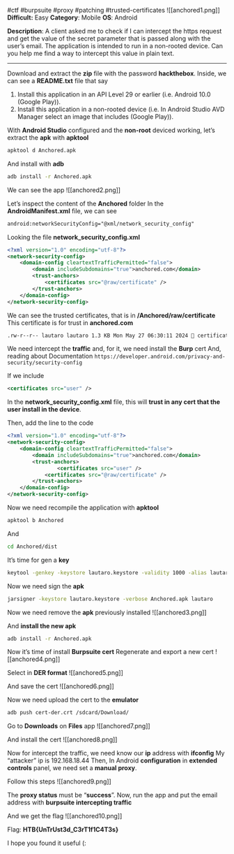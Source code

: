 #ctf #burpsuite #proxy #patching #trusted-certificates 
![[anchored1.png]]
**Difficult:** Easy
**Category**: Mobile
**OS**: Android

**Description**: A client asked me to check if I can intercept the https request and get the value of the secret parameter that is passed along with the user’s email. The application is intended to run in a non-rooted device. Can you help me find a way to intercept this value in plain text.

----

Download and extract the **zip** file with the password **hackthebox**.
Inside, we can see a **README.txt** file that say

1. Install this application in an API Level 29 or earlier (i.e. Android 10.0 (Google Play)).
2. Install this application in a non-rooted device (i.e. In Android Studio AVD Manager select an image that includes (Google Play)).

With **Android Studio** configured and the **non-root** deviced working, let’s extract the **apk** with **apktool**
```bash
apktool d Anchored.apk
```

And install with **adb**
```bash
adb install -r Anchored.apk
```

We can see the app
![[anchored2.png]]

Let’s inspect the content of the **Anchored** folder
In the **AndroidManifest.xml** file, we can see
```XML
android:networkSecurityConfig="@xml/network_security_config"
```

Looking the file **network_security_config.xml**
```XML
<?xml version="1.0" encoding="utf-8"?>
<network-security-config>
    <domain-config cleartextTrafficPermitted="false">
        <domain includeSubdomains="true">anchored.com</domain>
        <trust-anchors>
            <certificates src="@raw/certificate" />
        </trust-anchors>
    </domain-config>
</network-security-config>
```

We can see the trusted certificates, that is in **/Anchored/raw/certificate**
This certificate is for trust in **anchored.com**
```bash
.rw-r--r-- lautaro lautaro 1.3 KB Mon May 27 06:30:11 2024 󰌆 certificate.pem
```

We need intercept the **traffic** and, for it, we need install the **Burp** cert
And, reading about Documentation
`https://developer.android.com/privacy-and-security/security-config`

If we include
```XML
<certificates src="user" />
```

In the **network_security_config.xml** file, this will **trust in any cert that the user install in the device**.

Then, add the line to the code
```XML
<?xml version="1.0" encoding="utf-8"?>
<network-security-config>
    <domain-config cleartextTrafficPermitted="false">
        <domain includeSubdomains="true">anchored.com</domain>
        <trust-anchors>
		        <certificates src="user" />
            <certificates src="@raw/certificate" />
        </trust-anchors>
    </domain-config>
</network-security-config>
```

Now we need recompile the application with **apktool**
```bash
apktool b Anchored
```

And
```bash
cd Anchored/dist
```

It’s time for gen a **key**
```bash
keytool -genkey -keystore lautaro.keystore -validity 1000 -alias lautaro
```

Now we need sign the **apk**
```bash
jarsigner -keystore lautaro.keystore -verbose Anchored.apk lautaro
```

Now we need remove the **apk** previously installed
![[anchored3.png]]

And **install the new apk**
```bash
adb install -r Anchored.apk
```

Now it’s time of install **Burpsuite cert**
Regenerate and export a new cert
![[anchored4.png]]

Select in **DER format**
![[anchored5.png]]

And save the cert
![[anchored6.png]]

Now we need upload the cert to the **emulator**
```bash
adb push cert-der.crt /sdcard/Download/
```

Go to **Downloads** on **Files** app
![[anchored7.png]]

And install the cert
![[anchored8.png]]

Now for intercept the traffic, we need know our **ip** address with **ifconfig**
My “attacker” ip is 192.168.18.44
Then, In Android **configuration** in **extended controls** panel, we need set a **manual proxy**.

Follow this steps
![[anchored9.png]]

The **proxy status** must be “**success**”.
Now, run the app and put the email address with **burpsuite intercepting traffic**

And we get the flag
![[anchored10.png]]

Flag: **HTB{UnTrUst3d_C3rT1f1C4T3s}**

I hope you found it useful (: